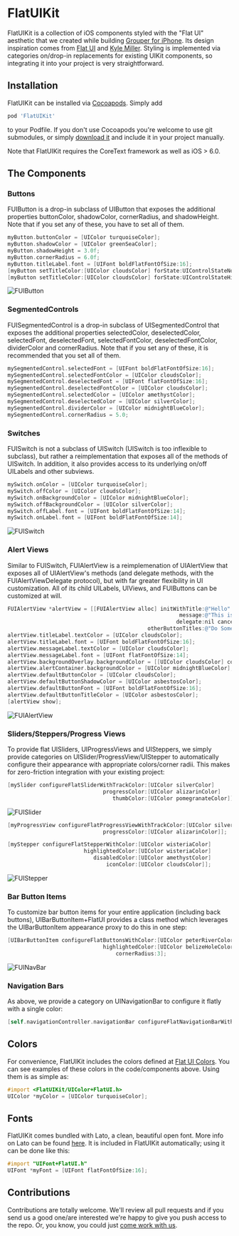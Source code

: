 FlatUIKit
======

FlatUIKit is a collection of iOS components styled with the "Flat UI" aesthetic that we created while building [Grouper for iPhone](http://www.joingrouper.com/ios). Its design inspiration comes from [Flat UI](http://designmodo.github.io/Flat-UI/) and [Kyle Miller](http://kylemillercreative.com/#item=grouper). Styling is implemented via categories on/drop-in replacements for existing UIKit components, so integrating it into your project is very straightforward.

Installation
-------

FlatUIKit can be installed via [Cocoapods](http://cocoapods.org/). Simply add

```ruby
pod 'FlatUIKit'
```

to your Podfile. If you don't use Cocoapods you're welcome to use git submodules, or simply [download it](https://github.com/Grouper/FlatUIKit/archive/master.zip) and include it in your project manually.

Note that FlatUIKit requires the CoreText framework as well as iOS > 6.0.

The Components
-------

### Buttons

FUIButton is a drop-in subclass of UIButton that exposes the additional properties buttonColor, shadowColor, cornerRadius, and shadowHeight. Note that if you set any of these, you have to set all of them.

```objective-c
myButton.buttonColor = [UIColor turquoiseColor];
myButton.shadowColor = [UIColor greenSeaColor];
myButton.shadowHeight = 3.0f;
myButton.cornerRadius = 6.0f;
myButton.titleLabel.font = [UIFont boldFlatFontOfSize:16];
[myButton setTitleColor:[UIColor cloudsColor] forState:UIControlStateNormal];
[myButton setTitleColor:[UIColor cloudsColor] forState:UIControlStateHighlighted];
```

![FUIButton](http://blog.joingrouper.com/FlatUIKit/images/fuibutton-small.gif)

### SegmentedControls

FUISegmentedControl is a drop-in subclass of UISegmentedControl that exposes the additional properties selectedColor, deselectedColor, selectedFont, deselectedFont, selectedFontColor, deselectedFontColor, dividerColor and cornerRadius. Note that if you set any of these, it is recommended that you set all of them.

```objective-c
mySegmentedControl.selectedFont = [UIFont boldFlatFontOfSize:16];
mySegmentedControl.selectedFontColor = [UIColor cloudsColor];
mySegmentedControl.deselectedFont = [UIFont flatFontOfSize:16];
mySegmentedControl.deselectedFontColor = [UIColor cloudsColor];
mySegmentedControl.selectedColor = [UIColor amethystColor];
mySegmentedControl.deselectedColor = [UIColor silverColor];
mySegmentedControl.dividerColor = [UIColor midnightBlueColor];
mySegmentedControl.cornerRadius = 5.0;
```

### Switches

FUISwitch is not a subclass of UISwitch (UISwitch is too inflexible to subclass), but rather a reimplementation that exposes all of the methods of UISwitch. In addition, it also provides access to its underlying on/off UILabels and other subviews.

```objective-c
mySwitch.onColor = [UIColor turquoiseColor];
mySwitch.offColor = [UIColor cloudsColor];
mySwitch.onBackgroundColor = [UIColor midnightBlueColor];
mySwitch.offBackgroundColor = [UIColor silverColor];
mySwitch.offLabel.font = [UIFont boldFlatFontOfSize:14];
mySwitch.onLabel.font = [UIFont boldFlatFontOfSize:14];
```

![FUISwitch](http://blog.joingrouper.com/FlatUIKit/images/fuiswitch-small.gif)

### Alert Views

Similar to FUISwitch, FUIAlertView is a reimplemenation of UIAlertView that exposes all of UIAlertView's methods (and delegate methods, with the FUIAlertViewDelegate protocol), but with far greater flexibility in UI customization. All of its child UILabels, UIViews, and FUIButtons can be customized at will.

```objective-c
FUIAlertView *alertView = [[FUIAlertView alloc] initWithTitle:@"Hello"
                                                      message:@"This is an alert view"
                                                     delegate:nil cancelButtonTitle:@"Dismiss"
                                            otherButtonTitles:@"Do Something", nil];
alertView.titleLabel.textColor = [UIColor cloudsColor];
alertView.titleLabel.font = [UIFont boldFlatFontOfSize:16];
alertView.messageLabel.textColor = [UIColor cloudsColor];
alertView.messageLabel.font = [UIFont flatFontOfSize:14];
alertView.backgroundOverlay.backgroundColor = [[UIColor cloudsColor] colorWithAlphaComponent:0.8];
alertView.alertContainer.backgroundColor = [UIColor midnightBlueColor];
alertView.defaultButtonColor = [UIColor cloudsColor];
alertView.defaultButtonShadowColor = [UIColor asbestosColor];
alertView.defaultButtonFont = [UIFont boldFlatFontOfSize:16];
alertView.defaultButtonTitleColor = [UIColor asbestosColor];
[alertView show];
```

![FUIAlertView](http://blog.joingrouper.com/FlatUIKit/images/fuialertview-small.gif)

### Sliders/Steppers/Progress Views
To provide flat UISliders, UIProgressViews and UISteppers, we simply provide categories on UISlider/ProgressView/UIStepper to automatically configure their appearance with appropriate colors/corner radii. This makes for zero-friction integration with your existing project:

```objective-c
[mySlider configureFlatSliderWithTrackColor:[UIColor silverColor]
                              progressColor:[UIColor alizarinColor]
                                 thumbColor:[UIColor pomegranateColor]];
```

![FUISlider](http://blog.joingrouper.com/FlatUIKit/images/fuislider-small.gif)

```objective-c
[myProgressView configureFlatProgressViewWithTrackColor:[UIColor silverColor]
                              progressColor:[UIColor alizarinColor]];

[myStepper configureFlatStepperWithColor:[UIColor wisteriaColor]
                        highlightedColor:[UIColor wisteriaColor]
                           disabledColor:[UIColor amethystColor]
                               iconColor:[UIColor cloudsColor]];
```

![FUIStepper](http://blog.joingrouper.com/FlatUIKit/images/fuistepper-small.gif)

### Bar Button Items
To customize bar button items for your entire application (including back buttons), UIBarButtonItem+FlatUI provides a class method which leverages the UIBarButtonItem appearance proxy to do this in one step:

```objective-c
[UIBarButtonItem configureFlatButtonsWithColor:[UIColor peterRiverColor]
                              highlightedColor:[UIColor belizeHoleColor]
                                  cornerRadius:3];
```

![FUINavBar](http://blog.joingrouper.com/FlatUIKit/images/fuinavbar-small.gif)

### Navigation Bars
As above, we provide a category on UINavigationBar to configure it flatly with a single color:

```objective-c
[self.navigationController.navigationBar configureFlatNavigationBarWithColor:[UIColor midnightBlueColor]];
```

Colors
-------

For convenience, FlatUIKit includes the colors defined at [Flat UI Colors](http://flatuicolors.com/). You can see examples of these colors in the code/components above. Using them is as simple as:

```objective-c
#import <FlatUIKit/UIColor+FlatUI.h>
UIColor *myColor = [UIColor turquoiseColor];
```

Fonts
-------

FlatUIKit comes bundled with Lato, a clean, beautiful open font. More info on Lato can be found [here](http://www.latofonts.com/). It is included in FlatUIKit automatically; using it can be done like this:

```objective-c
#import "UIFont+FlatUI.h"
UIFont *myFont = [UIFont flatFontOfSize:16];
```

Contributions
--------

Contributions are totally welcome. We'll review all pull requests and if you send us a good one/are interested we're happy to give you push access to the repo. Or, you know, you could just [come work with us](http://www.joingrouper.com/jobs).
